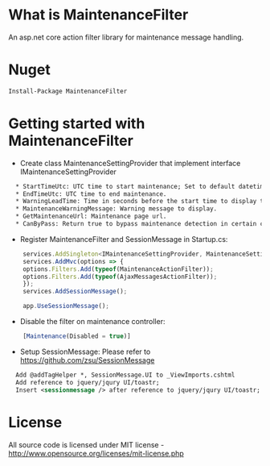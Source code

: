 # What is MaintenanceFilter

An asp.net core action filter library for maintenance message handling.

# Nuget
```xml
Install-Package MaintenanceFilter
```
# Getting started with MaintenanceFilter 

  * Create class MaintenanceSettingProvider that implement interface IMaintenanceSettingProvider
```xml
  * StartTimeUtc: UTC time to start maintenance; Set to default datetime value will disable maintenance detection.
  * EndTimeUtc: UTC time to end maintenance.
  * WarningLeadTime: Time in seconds before the start time to display the maintenance warning message. Set to 0 to disable warning message.
  * MaintenanceWarningMessage: Warning message to display.
  * GetMaintenanceUrl: Maintenance page url.
  * CanByPass: Return true to bypass maintenance detection in certain circumstance.
```
  * Register MaintenanceFilter and SessionMessage in Startup.cs:
```js
    services.AddSingleton<IMaintenanceSettingProvider, MaintenanceSettingProvider>();
    services.AddMvc(options => {
	options.Filters.Add(typeof(MaintenanceActionFilter));
	options.Filters.Add(typeof(AjaxMessagesActionFilter));
    });
    services.AddSessionMessage();
```            
```js            
    app.UseSessionMessage();
```
  * Disable the filter on maintenance controller:
```js
	[Maintenance(Disabled = true)]
```
  * Setup SessionMessage: Please refer to https://github.com/zsu/SessionMessage
```xml
  Add @addTagHelper *, SessionMessage.UI to _ViewImports.cshtml
  Add reference to jquery/jqury UI/toastr;
  Insert <sessionmessage /> after reference to jquery/jqury UI/toastr;
```

# License
All source code is licensed under MIT license - http://www.opensource.org/licenses/mit-license.php
